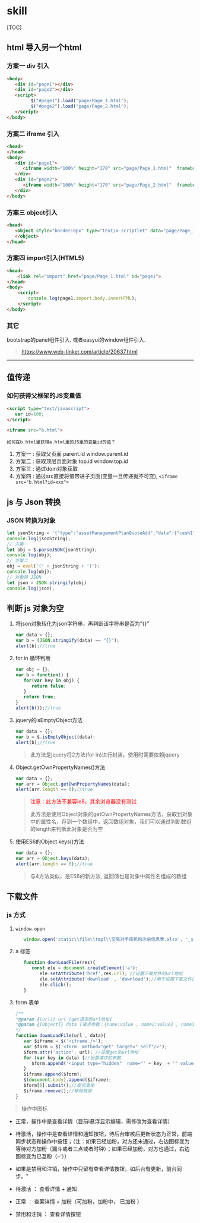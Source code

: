 # skill

[TOC]

## html 导入另一个html

### 方案一 div 引入

   ```html
   <body>
      <div id="page1"></div>
      <div id="page2"></div>
      <script>
            $("#page1").load("page/Page_1.html");
            $("#page2").load("page/Page_2.html");
      </script>
   </body>
   ```

### 方案二 iframe 引入

   ```html
   <head>
   </head>
   <body>
      <div id="page1">
         <iframe width="100%" height="170" src="page/Page_1.html"  frameborder="no" marginwidth="0" marginheight="0" scrolling="no"></iframe>
      </div>
      <div id="page2">
         <iframe width="100%" height="170" src="page/Page_2.html"  frameborder="no" marginwidth="0" marginheight="0" scrolling="no"></iframe>
      </div>
   </body>
   ```

### 方案三 object引入

   ```html
   <head>
      <object style="border:0px" type="text/x-scriptlet" data="page/Page_1.html" width=100% height=150>
      </object>
   </head>
   ```

### 方案四 import引入(HTML5)

```html
<head>
    <link rel="import" href="page/Page_1.html" id="page1">
</head>
<body>
    <script>
        console.log(page1.import.body.innerHTML);
    </script>
</body>
```

### 其它

   bootstrap的panel组件引入.
   或者easyui的window组件引入.

   > https://www.web-tinker.com/article/20637.html

---

## 值传递

### 如何获得父框架的JS变量值

   ```html
   <script type="text/javascript">
      var id=100;
   </script>

   <iframe src="b.html">

   ```

`如何在b.html里获得a.html里的JS里的变量id的值？`

1. 方案一 : 获取父页面
   parent.id
   window.parent.id
2. 方案二 : 获取顶层页面对象
   top.id
   window.top.id
3. 方案三 : 通过dom对象获取
4. 方案四 : 通过src直接将值带进子页面(变量一旦传递就不可变), `<iframe src="b.html?id=xxx">`

## js 与 Json 转换

### JSON 转换为对象

   ```js
   let jsonString = '{"type":"assetManagementPlanQuoteAdd","data":{"cesh1":"fjkd2","cesh":"fjkd","cesh2":"fjkd3","par":{"kk":{"qq":"ff"}}}}';
   console.log(jsonString);
   // 方案一
   let obj = $.parseJSON(jsonString);
   console.log(obj);
   // 方案二
   obj = eval('(' + jsonString + ')');
   console.log(obj);
   // 对象转 JSON
   let json = JSON.stringify(obj)
   console.log(json);
   ```

## 判断 js 对象为空

1. 将json对象转化为json字符串，再判断该字符串是否为"{}"

   ```js
   var data = {};
   var b = (JSON.stringify(data) == "{}");
   alert(b);//true
   ```

2. for in 循环判断

   ```js
   var obj = {};
   var b = function() {
      for(var key in obj) {
         return false;
      }
      return true;
   }
   alert(b());//true
   ```

3. jquery的isEmptyObject方法

   ```js
   var data = {};
   var b = $.isEmptyObject(data);
   alert(b);//true
   ```

   > 此方法是jquery将2方法(for in)进行封装，使用时需要依赖jquery

4. Object.getOwnPropertyNames()方法

   ```js
   var data = {};
   var arr = Object.getOwnPropertyNames(data);
   alert(arr.length == 0);//true
   ```

   > <p style="color:red">注意：此方法不兼容ie8，其余浏览器没有测试</p>
   > 此方法是使用Object对象的getOwnPropertyNames方法，获取到对象中的属性名，存到一个数组中，返回数组对象，我们可以通过判断数组的length来判断此对象是否为空

5. 使用ES6的Object.keys()方法

   ```js
   var data = {};
   var arr = Object.keys(data);
   alert(arr.length == 0);//true
   ```

   > 与4方法类似，是ES6的新方法, 返回值也是对象中属性名组成的数组

## 下载文件

### js 方式

1. `window.open`

   ```js
      window.open('static\\file\\tmpl\\交易对手库机构注册信息表.xlsx', '_self');
   ```

2. a 标签

   ```js
      function downLoadFile(res){
         const ele = document.createElement('a');
            ele.setAttribute('href',res.url); //设置下载文件的url地址
            ele.setAttribute('download' , 'download');//用于设置下载文件的文件名
            ele.click();
      }
   ```

3. form 表单

   ```js
   /**
   *@param {[url]} url [get请求的url地址]
   *@param {[Object]} data [请求参数：{name:value , name2:value2 , name3:value3}]
   */
   function downLoadFile(url , data){
      var $iframe = $('<iframe />');
      var $form = $('<form  method="get" target="_self"/>');
      $form.attr('action', url); //设置get的url地址
      for (var key in data) {//设置请求的参数
         $form.append('<input type="hidden"  name="' + key  + '" value="' + data[key] + '" />');
      }
      $iframe.append($form);
      $(document.body).append($iframe);
      $form[0].submit();//提交表单
      $iframe.remove();//移除框架
   }
   ```

> 操作中图标

- 正常，操作中是查看详情（目前i悬浮显示编辑，需修改为查看详情）
- 待激活，操作中是查看详情和通知按钮，待后台审核后更新状态为正常，前端同步状态和操作中按钮；（注：如果已经加粉，对方还未通过，右边图标变为等待对方加粉（漏斗或者三点或者时钟）；如果已经加粉，对方也通过，右边图标变为已互粉（✅））
- 如果是禁用和注销，操作中只留有查看详情按钮，如后台有更新，前台同步。"

- 待激活 ： 查看详情 + 通知
- 正常 ： 查案详情 + 加粉（可加粉，加粉中， 已加粉 ）
- 禁用和注销 ： 查看详情按钮
